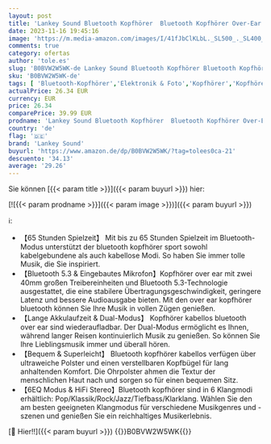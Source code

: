 ```yaml
---
layout: post
title: 'Lankey Sound Bluetooth Kopfhörer  Bluetooth Kopfhörer Over-Ear mit 6 EQ Modi  65 Std Kabellose Kopfhörer mit Eingebautem HD-Mikrofon  FM  SD/TF für Outdoor  Transport  Reisen  Studium'
date: 2023-11-16 19:45:16
image: 'https://m.media-amazon.com/images/I/41fJbClKLbL._SL500_._SL400_.jpg'
comments: true
category: ofertas
author: 'tole.es'
slug: 'B0BVW2W5WK-de Lankey Sound Bluetooth Kopfhörer Bluetooth Kopfhörer Over-...'
sku: 'B0BVW2W5WK-de'
tags: [ 'Bluetooth-Kopfhörer','Elektronik & Foto','Kopfhörer','Kopfhörer & Zubehör','lankey sound','🇩🇪', ]
actualPrice: 26.34 EUR
currency: EUR
price: 26.34
comparePrice: 39.99 EUR
prodname: 'Lankey Sound Bluetooth Kopfhörer  Bluetooth Kopfhörer Over-Ear mit 6 EQ Modi  65 Std Kabellose Kopfhörer mit Eingebautem HD-Mikrofon  FM  SD/TF für Outdoor  Transport  Reisen  Studium'
country: 'de'
flag: '🇩🇪'
brand: 'Lankey Sound'
buyurl: 'https://www.amazon.de/dp/B0BVW2W5WK/?tag=tolees0ca-21'
descuento: '34.13'
average: '29.26'
---
```


Sie können [{{< param title >}}]({{< param buyurl >}}) hier:

[![{{< param prodname >}}]({{< param image >}})]({{< param buyurl >}})

ℹ️:

- 【65 Stunden Spielzeit】 Mit bis zu 65 Stunden Spielzeit im Bluetooth-Modus unterstützt der bluetooth kopfhörer sport sowohl kabelgebundene als auch kabellose Modi. So haben Sie immer tolle Musik, die Sie inspiriert.
- 【Bluetooth 5.3 & Eingebautes Mikrofon】Kopfhörer over ear mit zwei 40mm großen Treibereinheiten und Bluetooth 5.3-Technologie ausgestattet, die eine stabilere Übertragungsgeschwindigkeit, geringere Latenz und bessere Audioausgabe bieten. Mit den over ear kopfhörer bluetooth können Sie Ihre Musik in vollen Zügen genießen.
- 【Lange Akkulaufzeit & Dual-Modus】 Kopfhörer kabellos bluetooth over ear sind wiederaufladbar. Der Dual-Modus ermöglicht es Ihnen, während langer Reisen kontinuierlich Musik zu genießen. So können Sie Ihre Lieblingsmusik immer und überall hören.
- 【Bequem & Superleicht】 Bluetooth kopfhörer kabellos verfügen über ultraweiche Polster und einen verstellbaren Kopfbügel für lang anhaltenden Komfort. Die Ohrpolster ahmen die Textur der menschlichen Haut nach und sorgen so für einen bequemen Sitz.
- 【6EQ Modus & HiFi Stereo】Bluetooth kopfhörer sind in 6 Klangmodi erhältlich: Pop/Klassik/Rock/Jazz/Tiefbass/Klarklang. Wählen Sie den am besten geeigneten Klangmodus für verschiedene Musikgenres und -szenen und genießen Sie ein reichhaltiges Musikerlebnis.

[🛒 Hier!!]({{< param buyurl >}})
{{<world>}}B0BVW2W5WK{{</world>}}
